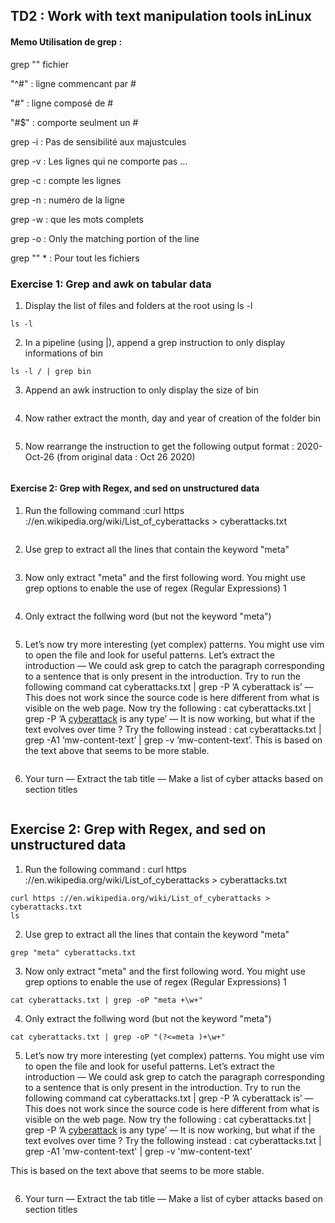 ## TD2 : Work with text manipulation tools inLinux

#### Memo Utilisation de grep :

grep "" fichier

"^#" : ligne commencant par #

"#"  : ligne composé de # 

"#$" : comporte seulment un #

grep -i : Pas de sensibilité aux majustcules

grep -v : Les lignes qui ne comporte pas ...

grep -c : compte les lignes

grep -n : numéro de la ligne

grep -w : que les mots complets

grep -o : Only the matching portion of the line 

grep "" * : Pour tout les fichiers 


### Exercise 1: Grep and awk on tabular data
1. Display the list of files and folders at the root using ls -l
```
ls -l
```
2. In a pipeline (using |), append a grep instruction to only display informations of bin
```
ls -l / | grep bin
```
3. Append an awk instruction to only display the size of bin
```

```
4. Now rather extract the month, day and year of creation of the folder bin
```
```
5. Now rearrange the instruction to get the following output format : 2020-
Oct-26 (from original data : Oct 26 2020)
```
```

#### Exercise 2: Grep with Regex, and sed on unstructured data
1. Run the following command :curl https ://en.wikipedia.org/wiki/List_of_cyberattacks > cyberattacks.txt
```
```
2. Use grep to extract all the lines that contain the keyword "meta"
```
```
3. Now only extract "meta" and the first following word. You might use grep options to enable the use of regex (Regular Expressions) 1
```
```
4. Only extract the follwing word (but not the keyword "meta")
```
```
5. Let’s now try more interesting (yet complex) patterns. You might use vim
to open the file and look for useful patterns. Let’s extract the introduction
— We could ask grep to catch the paragraph corresponding to a sentence
that is only present in the introduction. Try to run the following
command cat cyberattacks.txt | grep -P ’A cyberattack is’
— This does not work since the source code is here different from what
is visible on the web page. Now try the following : cat cyberattacks.txt |
grep -P ’A <a href="/wiki/Cyberattack" title="Cyberattack">cyberattack</a>
is any type’
— It is now working, but what if the text evolves over time ? Try the
following instead : cat cyberattacks.txt | grep -A1 ’mw-content-text’ |
grep -v ’mw-content-text’. This is based on the text above that seems
to be more stable.
```
```

6. Your turn
— Extract the tab title
— Make a list of cyber attacks based on section titles
```
```

## Exercise 2: Grep with Regex, and sed on unstructured data
1. Run the following command : curl https ://en.wikipedia.org/wiki/List_of_cyberattacks > cyberattacks.txt
```
curl https ://en.wikipedia.org/wiki/List_of_cyberattacks > cyberattacks.txt
ls
```
2. Use grep to extract all the lines that contain the keyword "meta"
```
grep "meta" cyberattacks.txt
```
3. Now only extract "meta" and the first following word. You might use grep options to enable the use of regex (Regular Expressions) 1
```
cat cyberattacks.txt | grep -oP "meta +\w+"
```
4. Only extract the follwing word (but not the keyword "meta")
```
cat cyberattacks.txt | grep -oP "(?<=meta )+\w+"
```
5. Let’s now try more interesting (yet complex) patterns. 
You might use vim to open the file and look for useful patterns. Let’s extract the introduction
— We could ask grep to catch the paragraph corresponding to a sentence that is only present in the introduction. 
Try to run the following command cat cyberattacks.txt | grep -P ’A cyberattack is’
— This does not work since the source code is here different from what
is visible on the web page. Now try the following : cat cyberattacks.txt | grep -P ’A <a href="/wiki/Cyberattack" title="Cyberattack">cyberattack</a> is any type’
— It is now working, but what if the text evolves over time ? Try the
following instead : cat cyberattacks.txt | grep -A1 'mw-content-text' | grep -v 'mw-content-text'

This is based on the text above that seems to be more stable.
```
```
6. Your turn
— Extract the tab title
— Make a list of cyber attacks based on section titles
```
```
